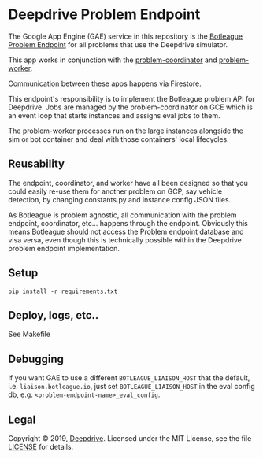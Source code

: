 Deepdrive Problem Endpoint
==========================

The Google App Engine (GAE) service in this repository is the [Botleague Problem Endpoint](https://github.com/botleague/botleague#problem-endpoints) for all problems that use the Deepdrive simulator.

This app works in conjunction with the [problem-coordinator](https://github.com/deepdrive/problem-coordinator)
and [problem-worker](https://github.com/deepdrive/problem-worker).

Communication between these apps happens via Firestore.

This endpoint's responsibility is to implement the Botleague problem API for
Deepdrive. Jobs are managed by the problem-coordinator on GCE which is an
event loop that starts instances and assigns eval jobs to them. 

The problem-worker processes run on the large instances alongside the sim or bot container
and deal with those containers' local lifecycles.


## Reusability

The endpoint, coordinator, and worker have all been designed so that you could
easily re-use them for another problem on GCP, say vehicle detection, by changing
constants.py and instance config JSON files.

As Botleague is problem agnostic, all communication with the problem endpoint,
coordinator, etc... happens through the endpoint. Obviously this means
Botleague should not access the Problem endpoint database and visa versa, even
though this is technically possible within the Deepdrive problem endpoint
implementation. 

## Setup

```
pip install -r requirements.txt
```


## Deploy, logs, etc..

See Makefile


## Debugging

If you want GAE to use a different `BOTLEAGUE_LIAISON_HOST` that the default,
i.e. `liaison.botleague.io`, just set `BOTLEAGUE_LIAISON_HOST` in the eval 
config db, e.g. `<problem-endpoint-name>_eval_config`.

## Legal

Copyright &copy; 2019, [Deepdrive](https://deepdrive.io/). Licensed under the MIT License, see the file [LICENSE](./LICENSE) for details.
